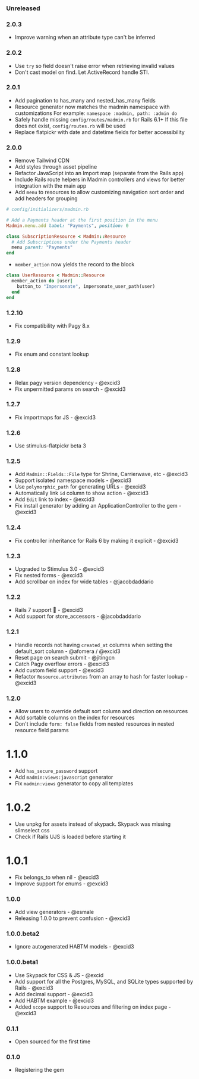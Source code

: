 ### Unreleased

### 2.0.3

- Improve warning when an attribute type can't be inferred

### 2.0.2

- Use `try` so field doesn't raise error when retrieving invalid values
- Don't cast model on find. Let ActiveRecord handle STI.

### 2.0.1

- Add pagination to has_many and nested_has_many fields
- Resource generator now matches the madmin namespace with customizations
  For example: `namespace :madmin, path: :admin do`
- Safely handle missing `config/routes/madmin.rb` for Rails 6.1+
  If this file does not exist, `config/routes.rb` will be used
- Replace flatpickr with date and datetime fields for better accessibility

### 2.0.0

- Remove Tailwind CDN
- Add styles through asset pipeline
- Refactor JavaScript into an Import map (separate from the Rails app)
- Include Rails route helpers in Madmin controllers and views for better integration with the main app
- Add `menu` to resources to allow customizing navigation sort order and add headers for grouping

```ruby
# config/initializers/madmin.rb

# Add a Payments header at the first position in the menu
Madmin.menu.add label: "Payments", position: 0
```

```ruby
class SubscriptionResource < Madmin::Resource
  # Add Subscriptions under the Payments header
  menu parent: "Payments"
end
```

- `member_action` now yields the record to the block

```ruby
class UserResource < Madmin::Resource
  member_action do |user|
    button_to "Impersonate", impersonate_user_path(user)
  end
end
```

### 1.2.10

- Fix compatibility with Pagy 8.x

### 1.2.9

- Fix enum and constant lookup

### 1.2.8

- Relax pagy version dependency - @excid3
- Fix unpermitted params on search - @excid3

### 1.2.7

- Fix importmaps for JS - @excid3

### 1.2.6

- Use stimulus-flatpickr beta 3

### 1.2.5

- Add `Madmin::Fields::File` type for Shrine, Carrierwave, etc - @excid3
- Support isolated namespace models - @excid3
- Use `polymorphic_path` for generating URLs - @excid3
- Automatically link `id` column to show action - @excid3
- Add `Edit` link to index - @excid3
- Fix install generator by adding an ApplicationController to the gem - @excid3

### 1.2.4

- Fix controller inheritance for Rails 6 by making it explicit - @excid3

### 1.2.3

- Upgraded to Stimulus 3.0 - @excid3
- Fix nested forms - @excid3
- Add scrollbar on index for wide tables - @jacobdaddario

### 1.2.2

- Rails 7 support 🚀 - @excid3
- Add support for store_accessors - @jacobdaddario

### 1.2.1

- Handle records not having `created_at` columns when setting the default_sort column - @afomera / @excid3
- Reset page on search submit - @jitingcn
- Catch Pagy overflow errors - @excid3
- Add custom field support - @excid3
- Refactor `Resource.attributes` from an array to hash for faster lookup - @excid3

### 1.2.0

- Allow users to override default sort column and direction on resources
- Add sortable columns on the index for resources
- Don't include `form: false` fields from nested resources in nested resource field params

# 1.1.0

- Add `has_secure_password` support
- Add `madmin:views:javascript` generator
- Fix `madmin:views` generator to copy all templates

# 1.0.2

- Use unpkg for assets instead of skypack. Skypack was missing slimselect css
- Check if Rails UJS is loaded before starting it

# 1.0.1

- Fix belongs_to when nil - @excid3
- Improve support for enums - @excid3

### 1.0.0

- Add view generators - @esmale
- Releasing 1.0.0 to prevent confusion - @excid3

### 1.0.0.beta2

- Ignore autogenerated HABTM models - @excid3

### 1.0.0.beta1

- Use Skypack for CSS & JS - @excid
- Add support for all the Postgres, MySQL, and SQLite types supported by Rails - @excid3
- Add decimal support - @excid3
- Add HABTM example - @excid3
- Added `scope` support to Resources and filtering on index page - @excid3

### 0.1.1

- Open sourced for the first time

### 0.1.0

- Registering the gem
